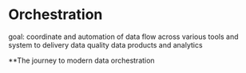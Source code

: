 # Orchestration

goal: coordinate and automation of data flow across various tools and system to delivery data quality data products and analytics 

**The journey to modern data orchestration 